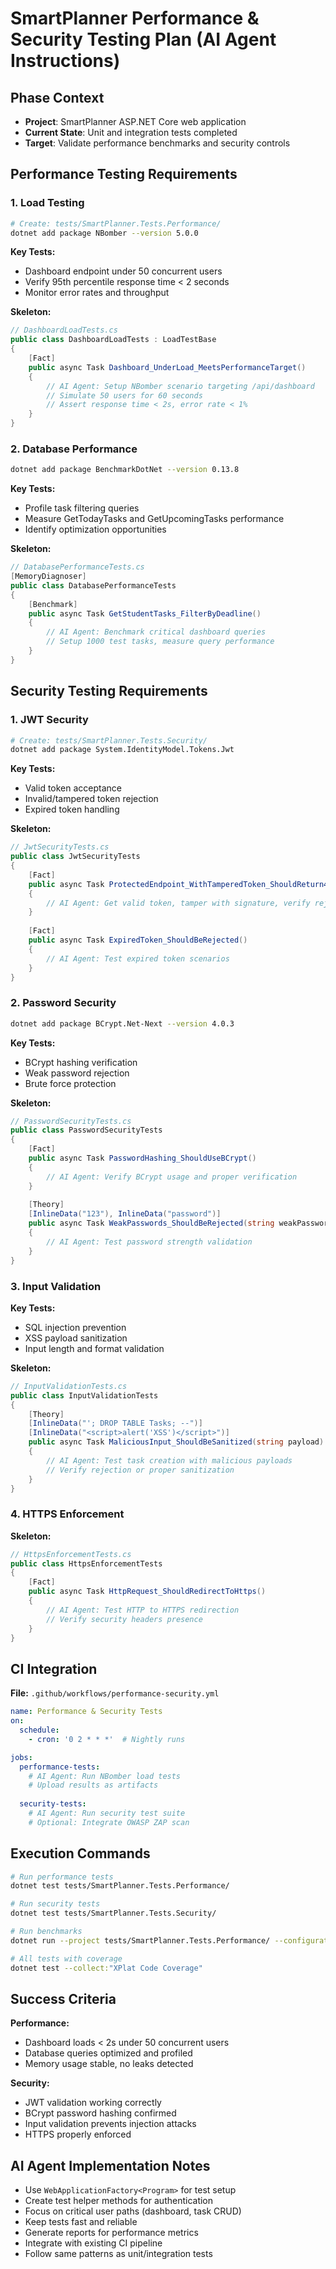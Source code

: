 # SmartPlanner Performance & Security Testing Plan (AI Agent Instructions)

## **Phase Context**
- **Project**: SmartPlanner ASP.NET Core web application
- **Current State**: Unit and integration tests completed
- **Target**: Validate performance benchmarks and security controls

## **Performance Testing Requirements**

### **1. Load Testing**
```bash
# Create: tests/SmartPlanner.Tests.Performance/
dotnet add package NBomber --version 5.0.0
```

**Key Tests:**
- Dashboard endpoint under 50 concurrent users
- Verify 95th percentile response time < 2 seconds
- Monitor error rates and throughput

**Skeleton:**
```csharp
// DashboardLoadTests.cs
public class DashboardLoadTests : LoadTestBase
{
    [Fact]
    public async Task Dashboard_UnderLoad_MeetsPerformanceTarget()
    {
        // AI Agent: Setup NBomber scenario targeting /api/dashboard
        // Simulate 50 users for 60 seconds
        // Assert response time < 2s, error rate < 1%
    }
}
```

### **2. Database Performance**
```bash
dotnet add package BenchmarkDotNet --version 0.13.8
```

**Key Tests:**
- Profile task filtering queries
- Measure GetTodayTasks and GetUpcomingTasks performance
- Identify optimization opportunities

**Skeleton:**
```csharp
// DatabasePerformanceTests.cs
[MemoryDiagnoser]
public class DatabasePerformanceTests
{
    [Benchmark]
    public async Task GetStudentTasks_FilterByDeadline()
    {
        // AI Agent: Benchmark critical dashboard queries
        // Setup 1000 test tasks, measure query performance
    }
}
```

## **Security Testing Requirements**

### **1. JWT Security**
```bash
# Create: tests/SmartPlanner.Tests.Security/
dotnet add package System.IdentityModel.Tokens.Jwt
```

**Key Tests:**
- Valid token acceptance
- Invalid/tampered token rejection
- Expired token handling

**Skeleton:**
```csharp
// JwtSecurityTests.cs
public class JwtSecurityTests
{
    [Fact]
    public async Task ProtectedEndpoint_WithTamperedToken_ShouldReturn401()
    {
        // AI Agent: Get valid token, tamper with signature, verify rejection
    }
    
    [Fact]
    public async Task ExpiredToken_ShouldBeRejected()
    {
        // AI Agent: Test expired token scenarios
    }
}
```

### **2. Password Security**
```bash
dotnet add package BCrypt.Net-Next --version 4.0.3
```

**Key Tests:**
- BCrypt hashing verification
- Weak password rejection
- Brute force protection

**Skeleton:**
```csharp
// PasswordSecurityTests.cs
public class PasswordSecurityTests
{
    [Fact] 
    public async Task PasswordHashing_ShouldUseBCrypt()
    {
        // AI Agent: Verify BCrypt usage and proper verification
    }
    
    [Theory]
    [InlineData("123"), InlineData("password")]
    public async Task WeakPasswords_ShouldBeRejected(string weakPassword)
    {
        // AI Agent: Test password strength validation
    }
}
```

### **3. Input Validation**

**Key Tests:**
- SQL injection prevention
- XSS payload sanitization
- Input length and format validation

**Skeleton:**
```csharp
// InputValidationTests.cs
public class InputValidationTests
{
    [Theory]
    [InlineData("'; DROP TABLE Tasks; --")]
    [InlineData("<script>alert('XSS')</script>")]
    public async Task MaliciousInput_ShouldBeSanitized(string payload)
    {
        // AI Agent: Test task creation with malicious payloads
        // Verify rejection or proper sanitization
    }
}
```

### **4. HTTPS Enforcement**

**Skeleton:**
```csharp
// HttpsEnforcementTests.cs 
public class HttpsEnforcementTests
{
    [Fact]
    public async Task HttpRequest_ShouldRedirectToHttps()
    {
        // AI Agent: Test HTTP to HTTPS redirection
        // Verify security headers presence
    }
}
```

## **CI Integration**

**File:** `.github/workflows/performance-security.yml`

```yaml
name: Performance & Security Tests
on:
  schedule:
    - cron: '0 2 * * *'  # Nightly runs

jobs:
  performance-tests:
    # AI Agent: Run NBomber load tests
    # Upload results as artifacts
    
  security-tests:
    # AI Agent: Run security test suite
    # Optional: Integrate OWASP ZAP scan
```

## **Execution Commands**

```bash
# Run performance tests
dotnet test tests/SmartPlanner.Tests.Performance/

# Run security tests  
dotnet test tests/SmartPlanner.Tests.Security/

# Run benchmarks
dotnet run --project tests/SmartPlanner.Tests.Performance/ --configuration Release

# All tests with coverage
dotnet test --collect:"XPlat Code Coverage"
```

## **Success Criteria**

**Performance:**
- Dashboard loads < 2s under 50 concurrent users
- Database queries optimized and profiled
- Memory usage stable, no leaks detected

**Security:**
- JWT validation working correctly
- BCrypt password hashing confirmed
- Input validation prevents injection attacks
- HTTPS properly enforced

## **AI Agent Implementation Notes**

- Use `WebApplicationFactory<Program>` for test setup
- Create test helper methods for authentication
- Focus on critical user paths (dashboard, task CRUD)
- Keep tests fast and reliable
- Generate reports for performance metrics
- Integrate with existing CI pipeline
- Follow same patterns as unit/integration tests